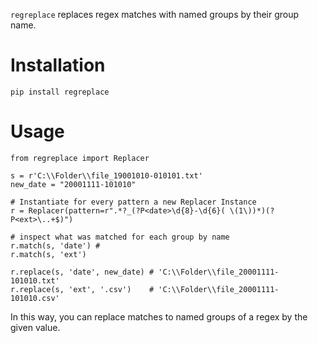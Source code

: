 
`regreplace` replaces regex matches with named groups by their group name.

# Installation

```
pip install regreplace
```

# Usage

```
from regreplace import Replacer

s = r'C:\\Folder\\file_19001010-010101.txt'
new_date = "20001111-101010"

# Instantiate for every pattern a new Replacer Instance
r = Replacer(pattern=r".*?_(?P<date>\d{8}-\d{6}( \(1\))*)(?P<ext>\..+$)")  

# inspect what was matched for each group by name
r.match(s, 'date') # 
r.match(s, 'ext')

r.replace(s, 'date', new_date) # 'C:\\Folder\\file_20001111-101010.txt'
r.replace(s, 'ext', '.csv')    # 'C:\\Folder\\file_20001111-101010.csv'
```

In this way, you can replace matches to named groups of a regex by the given value.



```
